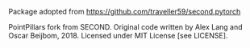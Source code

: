Package adopted from https://github.com/traveller59/second.pytorch

PointPillars fork from SECOND.
Original code written by Alex Lang and Oscar Beijbom, 2018.
Licensed under MIT License [see LICENSE].